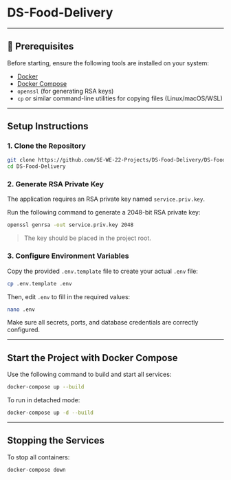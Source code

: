 # DS-Food-Delivery

---

## 🧰 Prerequisites

Before starting, ensure the following tools are installed on your system:

- [Docker](https://docs.docker.com/get-docker/)
- [Docker Compose](https://docs.docker.com/compose/install/)
- `openssl` (for generating RSA keys)
- `cp` or similar command-line utilities for copying files (Linux/macOS/WSL)

---

## Setup Instructions

### 1. Clone the Repository

```bash
git clone https://github.com/SE-WE-22-Projects/DS-Food-Delivery/DS-Food-Delivery.git
cd DS-Food-Delivery
```

### 2. Generate RSA Private Key

The application requires an RSA private key named `service.priv.key`.

Run the following command to generate a 2048-bit RSA private key:

```bash
openssl genrsa -out service.priv.key 2048
```

> The key should be placed in the project root.

### 3. Configure Environment Variables

Copy the provided `.env.template` file to create your actual `.env` file:

```bash
cp .env.template .env
```

Then, edit `.env` to fill in the required values:

```bash
nano .env
```

Make sure all secrets, ports, and database credentials are correctly configured.

---

## Start the Project with Docker Compose

Use the following command to build and start all services:

```bash
docker-compose up --build
```

To run in detached mode:

```bash
docker-compose up -d --build
```

---

## Stopping the Services

To stop all containers:

```bash
docker-compose down
```
